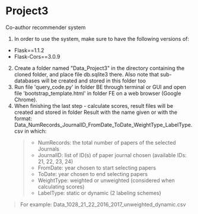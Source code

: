 # Project3
Co-author recommender system
1. In order to use the system, make sure to have the following versions of:
- Flask==1.1.2
- Flask-Cors==3.0.9
2. Create a folder named "Data_Project3" in the directory containing the cloned folder, and place file db.sqlite3 there. Also note that sub-databases will be created and stored in this folder too
3. Run file 'query_code.py' in folder BE through terminal or GUI and open file 'bootstrap_template.html' in folder FE on a web browser (Google Chrome). 
4. When finishing the last step - calculate scores, result files will be created and stored in folder Result with the name given or with the format: Data_NumRecords_JournalID_FromDate_ToDate_WeightType_LabelType.csv in which:
	>- NumRecords: the total number of papers of the selected Journals
	>- JournalID: list of ID(s) of paper journal chosen (available IDs: 21, 22, 23, 24)
	>- FromDate: year chosen to start selecting papers 
	>- ToDate: year chosen to end selecting papers
	>- WeightType: weighted or unweighted (considered when calculating scores)
	>- LabelType: static or dynamic (2 labeling schemes)
>For example: Data_1028_21_22_2016_2017_unweighted_dynamic.csv
